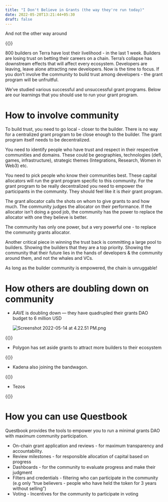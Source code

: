 ```yaml
---
title: "I Don't Believe in Grants (the way they're run today)"
date: 2022-05-20T13:21:44+05:30
draft: false
---
```


And not the other way around

{{<tweet user="Flynnjamm" id="1525491125041123328">}}

800 builders on Terra have lost their livelihood  - in the last 1 week. Builders are losing trust on betting their careers on a chain. Terra’s collapse has downstream effects that will affect every ecosystem. Developers are leaving, leave alone attracting new developers. Now is the time to focus. If you don’t involve the community to build trust among developers - the grant program will be unfruitful. 

We’ve studied various successful and unsuccessful grant programs. Below are our learnings that you should use to run your grant program.

# How to involve community

To build trust, you need to go local - closer to the builder. There is no way for a centralized grant program to be close enough to the builder. The grant program itself needs to be decentralized. 

You need to identify people who have trust and respect in their respective communities and domains. These could be geographies, technologies (defi, games, infrastructure), strategic themes (Integrations, Research, Women in Web3)  etc. 

You need to pick people who know their communities best. These capital allocators will run the grant program specific to this community. For the grant program to be really decentralized you need to empower the participants in the community. They should feel like it is *their* grant program. 

The grant allocator calls the shots on whom to give grants to and how much. The community judges the allocator on their performance. If the allocator isn’t doing a good job, the community has the power to replace the allocator with one they believe is better. 

The community has only one power, but a very powerful one - to replace the community grants allocator.

Another critical piece in winning the trust back is committing a large pool to builders. Showing the builders that they are a top priority. Showing the community that their future lies in the hands of developers & the community around them, and not the whales and VCs.

As long as the builder community is empowered, the chain is unruggable!

# How others are doubling down on community

- AAVE is doubling down — they have quadrupled their grants DAO budget to 6 million USD
    
    ![Screenshot 2022-05-14 at 4.22.51 PM.png](../images/aave-grants-screenshot.png)
    
{{<tweet user="HelloShreyas" id="1524243522513252353">}}

- Polygon has set aside grants to attract more builders to their ecosystem

{{<tweet user="sandeepnailwal" id="1525196872394194944">}}

- Kadena also joining the bandwagon.

{{<tweet user="rMarcusAurelius" id="1525143912234504194">}}

- Tezos

{{<tweet user="Axel_Roffi" id="1524396772625469440">}}

# How you can use Questbook

Questbook provides the tools to empower you to run a minimal grants DAO with maximum community participation. 

- On-chain grant application and reviews - for maximum transparency and accountability.
- Review milestones - for responsible allocation of capital based on progress
- Dashboards - for the community to evaluate progress and make their judgment
- Filters and credentials - filtering who can participate in the community (e.g only “true believers - people who have held the token for 3 years without selling”)
- Voting - Incentives for the community to participate in voting
